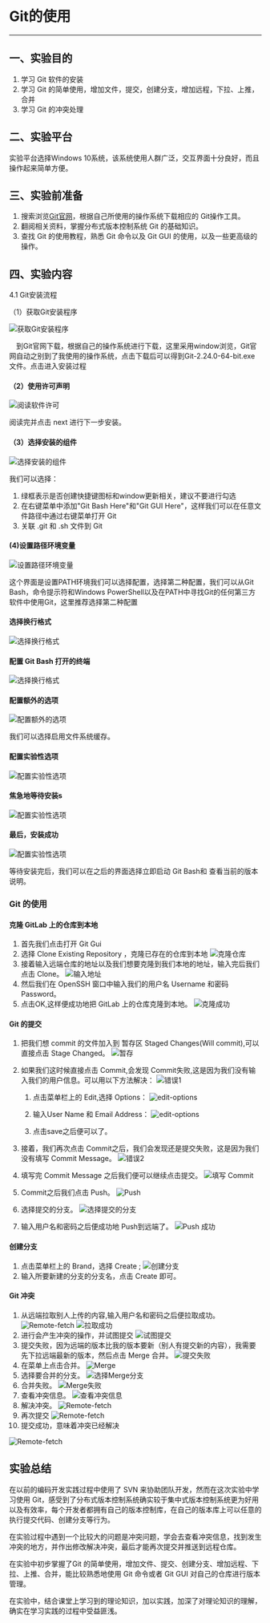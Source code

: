 # Git的使用
---

## 一、实验目的
1. 学习 Git 软件的安装
2. 学习 Git 的简单使用，增加文件，提交，创建分支，增加远程，下拉、上推，合并
3. 学习 Git 的冲突处理 

## 二、实验平台
 实验平台选择Windows 10系统，该系统使用人群广泛，交互界面十分良好，而且操作起来简单方便。

## 三、实验前准备
1. 搜索浏览[Git官网](https://git-scm.com/downloads)，根据自己所使用的操作系统下载相应的 Git操作工具。
2. 翻阅相关资料，掌握分布式版本控制系统 Git 的基础知识。
3. 查找 Git 的使用教程，熟悉 Git 命令以及 Git GUI 的使用，以及一些更高级的操作。

## 四、实验内容

4.1 Git安装流程

（1）获取Git安装程序

![获取Git安装程序](images/step_01.png)

 到Git官网下载，根据自己的操作系统进行下载，这里采用window浏览，Git官网自动之别到了我使用的操作系统，点击下载后可以得到Git-2.24.0-64-bit.exe文件。点击进入安装过程

#### （2）使用许可声明
![阅读软件许可](images\step_02.png)

阅读完并点击 next 进行下一步安装。

#### （3）选择安装的组件
![选择安装的组件](images\step_03.png)

我们可以选择：

1. 绿框表示是否创建快捷键图标和window更新相关，建议不要进行勾选
2. 在右键菜单中添加"Git Bash Here"和"Git GUI Here"，这样我们可以在任意文件路径中通过右键菜单打开 Git
3. 关联 .git 和 .sh 文件到 Git

#### (4)设置路径环境变量
![设置路径环境变量](images\step_04.PNG)

这个界面是设置PATH环境我们可以选择配置，选择第二种配置，我们可以从Git Bash，命令提示符和Windows PowerShell以及在PATH中寻找Git的任何第三方软件中使用Git，这里推荐选择第二种配置

#### 选择换行格式
![选择换行格式](screenshot/git-step4.PNG)

#### 配置 Git Bash 打开的终端
![选择换行格式](screenshot/git-step5.PNG)

#### 配置额外的选项
![配置额外的选项](screenshot/git-step6.PNG)

我们可以选择启用文件系统缓存。

#### 配置实验性选项
![配置实验性选项](screenshot/git-step7.PNG)

#### 焦急地等待安装s
![配置实验性选项](screenshot/git-step8.PNG)

#### 最后，安装成功
![配置实验性选项](screenshot/git-step9.PNG)

等待安装完后，我们可以在之后的界面选择立即启动 Git Bash和 查看当前的版本说明。

### Git 的使用
#### 克隆 GitLab 上的仓库到本地

1. 首先我们点击打开 Git Gui
2. 选择 Clone Existing Repository ，克隆已存在的仓库到本地
![克隆仓库](screenshot/git-clone-step1.PNG)
3. 接着输入远端仓库的地址以及我们想要克隆到我们本地的地址，输入完后我们点击 Clone。
![输入地址](screenshot/git-clone-step2.PNG)
4. 然后我们在 OpenSSH 窗口中输入我们的用户名 Username 和密码 Password。
5. 点击OK,这样便成功地把 GitLab 上的仓库克隆到本地。
![克隆成功](screenshot/git-clone-step3.PNG)

#### Git 的提交
1. 把我们想 commit 的文件加入到 暂存区 Staged Changes(Will commit),可以直接点击 Stage Changed。
![暂存](screenshot/git-use-step1.PNG)

2. 如果我们这时候直接点击 Commit,会发现 Commit失败,这是因为我们没有输入我们的用户信息。可以用以下方法解决：
![错误1](screenshot/git-use-step2.PNG)

    1. 点击菜单栏上的 Edit,选择 Options：
    ![edit-options](screenshot/git-use-step3.PNG)

    2. 输入User Name 和 Email Address：
    ![edit-options](screenshot/git-use-step4.PNG)

    3. 点击save之后便可以了。
3. 接着，我们再次点击 Commit之后，我们会发现还是提交失败，这是因为我们没有填写 Commit Message。
![错误2](screenshot/git-use-step5.PNG)

4. 填写完 Commit Message 之后我们便可以继续点击提交。
![填写 Commit](screenshot/git-use-step6.PNG)

5. Commit之后我们点击 Push。
![Push](screenshot/git-use-step7.PNG)

6. 选择提交的分支。
![选择提交的分支](screenshot/git-use-step8.PNG)
7. 输入用户名和密码之后便成功地 Push到远端了。
![Push 成功](screenshot/git-use-step9.PNG)

#### 创建分支
1. 点击菜单栏上的 Brand，选择 Create ;
![创建分支](screenshot/create-branch.PNG)
2. 输入所要新建的分支的分支名，点击 Create 即可。

#### Git 冲突
1. 从远端拉取别人上传的内容,输入用户名和密码之后便拉取成功。
![Remote-fetch](screenshot/git-conflict-step1.PNG)
![拉取成功](screenshot/git-conflict-step2.PNG)
2. 进行会产生冲突的操作，并试图提交
![试图提交](screenshot/git-conflict-step3.PNG)
3. 提交失败，因为远端的版本比我的版本要新（别人有提交新的内容），我需要先下拉远端最新的版本，然后点击 Merge 合并。
![提交失败](screenshot/git-conflict-step4.PNG)
4. 在菜单上点击合并。
![Merge](screenshot/git-conflict-step5.PNG)
4. 选择要合并的分支。
![选择Merge分支](screenshot/git-conflict-step6.PNG)
4. 合并失败。
![Merge失败](screenshot/git-conflict-step7.PNG)
4. 查看冲突信息。
![查看冲突信息](screenshot/git-conflict-step8.PNG)
5. 解决冲突。
![Remote-fetch](screenshot/git-conflict-step11.PNG)
6. 再次提交
![Remote-fetch](screenshot/git-conflict-step9.PNG)
7. 提交成功，意味着冲突已经解决

![Remote-fetch](screenshot/git-conflict-step10.PNG)

## 实验总结
在以前的编码开发实践过程中使用了 SVN 来协助团队开发，然而在这次实验中学习使用 Git，感受到了分布式版本控制系统确实较于集中式版本控制系统更为好用以及有效率，每个开发者都拥有自己的版本控制库，在自己的版本库上可以任意的执行提交代码、创建分支等行为。

在实验过程中遇到一个比较大的问题是冲突问题，学会去查看冲突信息，找到发生冲突的地方，并作出修改解决冲突，最后才能再次提交并推送到远程仓库。

在实验中初步掌握了Git 的简单使用，增加文件、提交、创建分支、增加远程、下拉、上推、合并，能比较熟悉地使用 Git 命令或者 Git GUI 对自己的仓库进行版本管理。

在实验中，结合课堂上学习到的理论知识，加以实践，加深了对理论知识的理解，确实在学习实践的过程中受益匪浅。